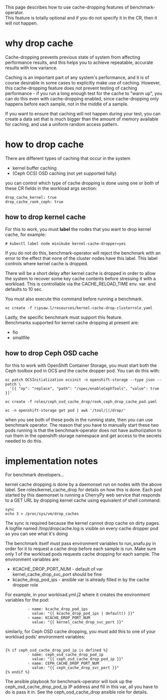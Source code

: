 This page describes how to use cache-dropping features of benchmark-operator.   
This feature is totally optional and if you do not specify it in the CR, then it will not happen.

# why drop cache

Cache-dropping prevents previous state of system from affecting performance results, and this helps you
to achieve repeatable, accurate results with low variance.

Caching is an important part of any system's performance, and it is of course desirable in some cases 
to explicitly make use of caching.   However, this cache-dropping feature does not prevent testing of
caching performance - if you run a long enough test for the cache to "warm up", you can do this even
with cache-dropping enabled, since cache-dropping only happens before each sample, not in the middle of
a sample.

If you want to ensure that caching will not happen during your test, you can create a data set that
is much bigger than the amount of memory available for caching, and use a uniform random access pattern.

# how to drop cache

There are different types of caching that occur in the system 

- kernel buffer caching
- (Ceph OCS) OSD caching (not yet supported fully)

you can control which type of cache dropping
is done using one or both of these CR fields in the workload args section:

```
drop_cache_kernel: true
drop_cache_rook_ceph: true
```

## how to drop kernel cache 

For this to work, you must **label** the nodes that you want to drop kernel cache, for example:

```
# kubectl label node minikube kernel-cache-dropper=yes
```
If you do not do this, benchmark-operator will reject the benchmark with an error to the effect that
none of the cluster nodes have this label. This label controls where kernel cache is dropped.

There will be a short delay after kernel cache is dropped in order to allow the system to recover 
some key cache contents before stressing it with a workload.  This is controllable via the CACHE_RELOAD_TIME
env. var. and defaults to 10 sec.

You must also execute this command before running a benchmark.

```
oc create -f ripsaw.l/resources/kernel-cache-drop-clusterrole.yaml
```

Lastly, the specific benchmark must support this feature.   
Benchmarks supported for kernel cache dropping at present are:

- fio
- smallfile

## how to drop Ceph OSD cache

for this to work with OpenShift Container Storage, you must start both the Ceph toolbox pod in OCS
and the cache dropper pod.   You can do this with:

```
oc patch OCSInitialization ocsinit -n openshift-storage --type json --patch \
  '[{ "op": "replace", "path": "/spec/enableCephTools", "value": true }]'

oc create -f roles/ceph_osd_cache_drop/rook_ceph_drop_cache_pod.yaml

oc -n openshift-storage get pod | awk '/tool/||/drop/'
```

when you see both of these pods in the running state, then you can use benchmark operator.   The reason that
you have to manually start these two pods running is that the benchmark-operator does not have authorization
to run them in the openshift-storage namespace and get access to the secrets needed to do this.

# implementation notes

For benchmark developers...

kernel cache dropping is done by a daemonset run on nodes with the above label.   See roles/kernel_cache_drop
for details on how this is done.  Each pod started by this daemonset is running a CherryPy web service that
responds to a GET URL by dropping kernel cache using equivalent of shell command:

```
sync 
echo 3 > /proc/sys/vm/drop_caches
```

The sync is required because the kernel cannot drop cache on dirty pages.  
A logfile named /tmp/dropcache.log is visible on every cache dropper pod so you can see what it's doing

The benchmark itself must pass environment variables to run_snafu.py in order for it to request a cache
drop before each sample is run.   Make sure only 1 of the workload pods requests cache dropping for each sample.
The environment variables are:

- KCACHE_DROP_PORT_NUM - default of var kernel_cache_drop_svc_port should be fine
- kcache_drop_pod_ips - ansible var is already filled in by the cache dropper role

For example, in your workload.yml.j2 where it creates the environment variables for the pod:

```
          - name: kcache_drop_pod_ips
            value: "{{ kcache_drop_pod_ips | default() }}"
          - name: KCACHE_DROP_PORT_NUM
            value: "{{ kernel_cache_drop_svc_port }}"
```

similarly, for Ceph OSD cache dropping, you must add this to one of your workload pods' environment variables:
```

{% if ceph_osd_cache_drop_pod_ip is defined %}
          - name: ceph_osd_cache_drop_pod_ip
            value: "{{ ceph_osd_cache_drop_pod_ip }}"
          - name: CEPH_CACHE_DROP_PORT_NUM
            value: "{{ ceph_cache_drop_svc_port }}"
{% endif %}

```
The ansible playbook for benchmark-operator will look up the ceph_osd_cache_drop_pod_ip IP address and fill in this var, 
all you have to do is pass it in.  See the ceph_osd_cache_drop ansible role for details.

